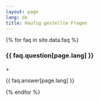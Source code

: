 ```yaml
---
layout: page
lang: de
title: Häufig gestellte Fragen
---
```


<div class="faq-container">
  {% for faq in site.data.faq %}
  <div class="faq-item">
    <div class="faq-question" onclick="toggleFaq(this)">
      <h3>{{ faq.question[page.lang] }}</h3>
      <span class="faq-toggle">+</span>
    </div>
    <div class="faq-answer">
      <p>{{ faq.answer[page.lang] }}</p>
    </div>
  </div>
  {% endfor %}
</div>

<script>
function toggleFaq(element) {
  const faqItem = element.parentElement;
  const answer = faqItem.querySelector('.faq-answer');
  const toggle = element.querySelector('.faq-toggle');
  
  faqItem.classList.toggle('active');
  
  if (faqItem.classList.contains('active')) {
    toggle.textContent = '−';
  } else {
    toggle.textContent = '+';
  }
}
</script>